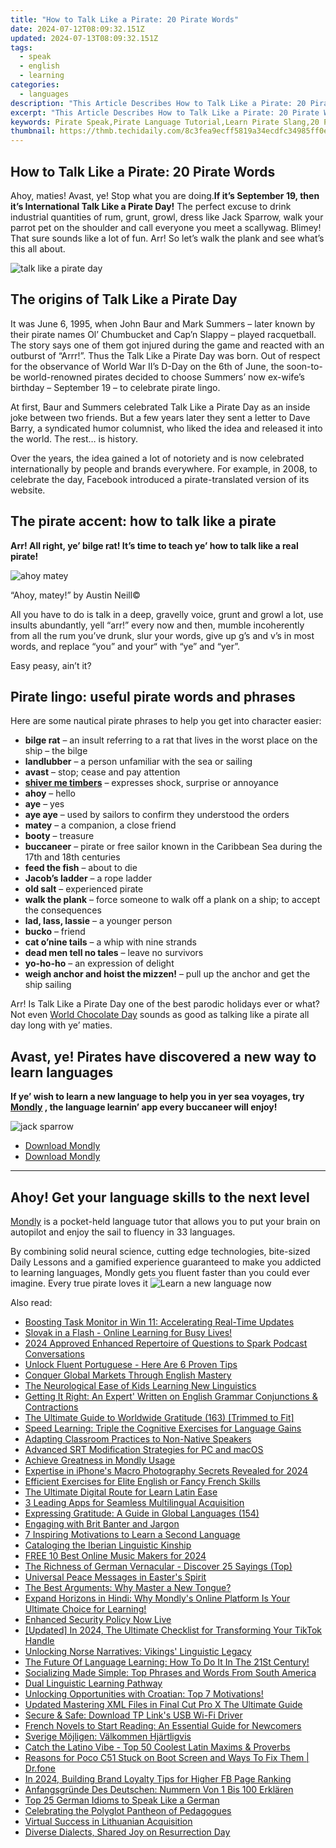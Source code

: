 ```yaml
---
title: "How to Talk Like a Pirate: 20 Pirate Words"
date: 2024-07-12T08:09:32.151Z
updated: 2024-07-13T08:09:32.151Z
tags:
  - speak
  - english
  - learning
categories:
  - languages
description: "This Article Describes How to Talk Like a Pirate: 20 Pirate Words"
excerpt: "This Article Describes How to Talk Like a Pirate: 20 Pirate Words"
keywords: Pirate Speak,Pirate Language Tutorial,Learn Pirate Slang,20 Popular Pirate Terms,Pirate Communication Guide,Speak Like a Pirate Workshop,Pirate Dialect Mastery
thumbnail: https://thmb.techidaily.com/8c3fea9ecff5819a34ecdfc34985ff0e7d79f6ba1ec716878a66fd43b24d77e8.jpg
---
```


## How to Talk Like a Pirate: 20 Pirate Words

 Ahoy, maties! Avast, ye! Stop what you are doing.**If it’s September 19, then it’s International Talk Like a Pirate Day!** The perfect excuse to drink industrial quantities of rum, grunt, growl, dress like Jack Sparrow, walk your parrot pet on the shoulder and call everyone you meet a scallywag. Blimey! That sure sounds like a lot of fun. Arr! So let’s walk the plank and see what’s this all about.

![talk like a pirate day](https://media.giphy.com/media/5oVt3GSJuXKP6/giphy.gif "How To Talk Like A Pirate: 20 Pirate Words 2")

## The origins of Talk Like a Pirate Day

 It was June 6, 1995, when John Baur and Mark Summers – later known by their pirate names Ol’ Chumbucket and Cap’n Slappy – played racquetball. The story says one of them got injured during the game and reacted with an outburst of “Arrr!”. Thus the Talk Like a Pirate Day was born. Out of respect for the observance of World War II’s D-Day on the 6th of June, the soon-to-be world-renowned pirates decided to choose Summers’ now ex-wife’s birthday – September 19 – to celebrate pirate lingo.

 At first, Baur and Summers celebrated Talk Like a Pirate Day as an inside joke between two friends. But a few years later they sent a letter to Dave Barry, a syndicated humor columnist, who liked the idea and released it into the world. The rest… is history.

 Over the years, the idea gained a lot of notoriety and is now celebrated internationally by people and brands everywhere. For example, in 2008, to celebrate the day, Facebook introduced a pirate-translated version of its website.

## The pirate accent: how to talk like a pirate

 **Arr! All right, ye’ bilge rat! It’s time to teach ye’ how to talk like a real pirate!**

![ahoy matey](https://edge.mondly.com/blog/wp-content/uploads/2019/09/ahoy-matey-1024x575.jpg "How To Talk Like A Pirate: 20 Pirate Words 3")

 “Ahoy, matey!” by Austin Neill©

 All you have to do is talk in a deep, gravelly voice, grunt and growl a lot, use insults abundantly, yell “arr!” every now and then, mumble incoherently from all the rum you’ve drunk, slur your words, give up g’s and v’s in most words, and replace “you” and your“ with “ye” and “yer”.

Easy peasy, ain’t it?

## Pirate lingo: useful pirate words and phrases

 Here are some nautical pirate phrases to help you get into character easier:

* **bilge rat** – an insult referring to a rat that lives in the worst place on the ship – the bilge
* **landlubber** – a person unfamiliar with the sea or sailing
* **avast** – stop; cease and pay attention
* **[shiver me timbers](https://en.wikipedia.org/wiki/Shiver%5Fmy%5Ftimbers)**  – expresses shock, surprise or annoyance
* **ahoy** – hello
* **aye** – yes
* **aye aye** – used by sailors to confirm they understood the orders
* **matey** – a companion, a close friend
* **booty** – treasure
* **buccaneer** – pirate or free sailor known in the Caribbean Sea during the 17th and 18th centuries
* **feed the fish** – about to die
* **Jacob’s ladder** – a rope ladder
* **old salt** – experienced pirate
* **walk the plank** – force someone to walk off a plank on a ship; to accept the consequences
* **lad, lass, lassie** – a younger person
* **bucko** – friend
* **cat o’nine tails** – a whip with nine strands
* **dead men tell no tales** – leave no survivors
* **yo-ho-ho** – an expression of delight
* **weigh anchor and hoist the mizzen!** – pull up the anchor and get the ship sailing

 Arr! Is Talk Like a Pirate Day one of the best parodic holidays ever or what? Not even [World Chocolate Day](https://shop.mondly.com/affiliate.php?ACCOUNT=ATISTUDI&AFFILIATE=108875&PATH=https://www.mondly.com?AFFILIATE=108875) sounds as good as talking like a pirate all day long with ye’ maties.

## Avast, ye! Pirates have discovered a new way to learn languages

 **If ye’ wish to learn a new language to help you in yer sea voyages, try [Mondly](https://app.adjust.io/5ixfg4k?campaign=blog-post-id-3348&fallback=https%3A%2F%2Fapp.mondly.com?avangate%5Fsrc=blog-post-id-3348&redirect%5Fandroid=https%3A%2F%2Fplay.google.com%2Fstore%2Fapps%2Fdetails%3Fid%3Dcom.atistudios.mondly.languages&redirect%5Fios=https%3A%2F%2Fitunes.apple.com%2Fapp%2Fid987873536&redirect%5Fmacos=https%3A%2F%2Fapp.mondly.com?avangate%5Fsrc=blog-post-id-3348) , the language learnin’ app every buccaneer will enjoy!**

![jack sparrow](https://media.giphy.com/media/LrIA0CryFKvN6/giphy.gif "How To Talk Like A Pirate: 20 Pirate Words 4")

* [Download Mondly](https://www.facebook.com/sharer/sharer.php?u=https%3A%2F%2Fwww.mondly.com%2Fblog%2Fahoy-its-talk-like-a-pirate-day-arr%2F&t=How+to+Talk+Like+a+Pirate%3A+20+Pirate+Words "Share on Facebook")
* [Download Mondly](https://shop.mondly.com/affiliate.php?ACCOUNT=ATISTUDI&AFFILIATE=108875&PATH=https://www.mondly.com?AFFILIATE=108875)

---

## Ahoy! Get your language skills to the next level

[Mondly](https://app.adjust.io/5ixfg4k?campaign=blog-post-id-3348&fallback=https%3A%2F%2Fapp.mondly.com?avangate%5Fsrc=blog-post-id-3348&redirect%5Fandroid=https%3A%2F%2Fplay.google.com%2Fstore%2Fapps%2Fdetails%3Fid%3Dcom.atistudios.mondly.languages&redirect%5Fios=https%3A%2F%2Fitunes.apple.com%2Fapp%2Fid987873536&redirect%5Fmacos=https%3A%2F%2Fapp.mondly.com?avangate%5Fsrc=blog-post-id-3348) is a pocket-held language tutor that allows you to put your brain on autopilot and enjoy the sail to fluency in 33 languages.

 By combining solid neural science, cutting edge technologies, bite-sized Daily Lessons and a gamified experience guaranteed to make you addicted to learning languages, Mondly gets you fluent faster than you could ever imagine. Every true pirate loves it ![Learn a new language now](https://adjt.mondly.com/5ixfg4k?campaign=blog-post-id-3348&fallback=https%3A%2F%2Fapp.mondly.com%3Futm%5Fmedium%3Dblog%5Fblog-post-id-3348%26utm%5Fsource%3Dblog-post-id-3348&redirect%5Fmacos=https%3A%2F%2Fapp.mondly.com%3Futm%5Fmedium%3Dblog%5Fblog-post-id-3348%26utm%5Fsource%3Dblog-post-id-3348&redirect%5Fandroid=https%3A%2F%2Fplay.google.com%2Fstore%2Fapps%2Fdetails%3Fid%3Dcom.atistudios.mondly.languages%3Futm%5Fmedium%3Dblog%5Fblog-post-id-3348%26utm%5Fsource%3Dblog-post-id-3348&redirect%5Fios=https%3A%2F%2Fapps.apple.com%2Fapp%2Fapple-store%2Fid987873536%3Fpt%3D78954800%26ct%3Dblog-post-id-3348%26mt%3D8 "Learn a new language now")

<ins class="adsbygoogle"
     style="display:block"
     data-ad-format="autorelaxed"
     data-ad-client="ca-pub-7571918770474297"
     data-ad-slot="1223367746"></ins>



<ins class="adsbygoogle"
     style="display:block"
     data-ad-client="ca-pub-7571918770474297"
     data-ad-slot="8358498916"
     data-ad-format="auto"
     data-full-width-responsive="true"></ins>



<span class="atpl-alsoreadstyle">Also read:</span>
<div><ul>
<li><a href="https://windows11.techidaily.com/boosting-task-monitor-in-win-11-accelerating-real-time-updates/"><u>Boosting Task Monitor in Win 11: Accelerating Real-Time Updates</u></a></li>
<li><a href="https://mondly-stories.techidaily.com/1719580912312-slovak-in-a-flash-online-learning-for-busy-lives/"><u>Slovak in a Flash - Online Learning for Busy Lives!</u></a></li>
<li><a href="https://fox-hovers.techidaily.com/2024-approved-enhanced-repertoire-of-questions-to-spark-podcast-conversations/"><u>2024 Approved  Enhanced Repertoire of Questions to Spark Podcast Conversations</u></a></li>
<li><a href="https://mondly-stories.techidaily.com/unlock-fluent-portuguese-here-are-6-proven-tips/"><u>Unlock Fluent Portuguese - Here Are 6 Proven Tips</u></a></li>
<li><a href="https://mondly-stories.techidaily.com/conquer-global-markets-through-english-mastery/"><u>Conquer Global Markets Through English Mastery</u></a></li>
<li><a href="https://mondly-stories.techidaily.com/the-neurological-ease-of-kids-learning-new-linguistics/"><u>The Neurological Ease of Kids Learning New Linguistics</u></a></li>
<li><a href="https://mondly-stories.techidaily.com/getting-it-right-an-expert-written-on-english-grammar-conjunctions-and-contractions/"><u>Getting It Right: An Expert' Written on English Grammar Conjunctions & Contractions</u></a></li>
<li><a href="https://mondly-stories.techidaily.com/the-ultimate-guide-to-worldwide-gratitude-163-trimmed-to-fit/"><u>The Ultimate Guide to Worldwide Gratitude (163) [Trimmed to Fit]</u></a></li>
<li><a href="https://mondly-stories.techidaily.com/speed-learning-triple-the-cognitive-exercises-for-language-gains/"><u>Speed Learning: Triple the Cognitive Exercises for Language Gains</u></a></li>
<li><a href="https://mondly-stories.techidaily.com/adapting-classroom-practices-to-non-native-speakers/"><u>Adapting Classroom Practices to Non-Native Speakers</u></a></li>
<li><a href="https://extra-hints.techidaily.com/advanced-srt-modification-strategies-for-pc-and-macos/"><u>Advanced SRT Modification Strategies for PC and macOS</u></a></li>
<li><a href="https://mondly-stories.techidaily.com/achieve-greatness-in-mondly-usage/"><u>Achieve Greatness in Mondly Usage</u></a></li>
<li><a href="https://some-techniques.techidaily.com/expertise-in-iphones-macro-photography-secrets-revealed-for-2024/"><u>Expertise in iPhone's Macro Photography Secrets Revealed for 2024</u></a></li>
<li><a href="https://mondly-stories.techidaily.com/efficient-exercises-for-elite-english-or-fancy-french-skills/"><u>Efficient Exercises for Elite English or Fancy French Skills</u></a></li>
<li><a href="https://mondly-stories.techidaily.com/the-ultimate-digital-route-for-learn-latin-ease/"><u>The Ultimate Digital Route for Learn Latin Ease</u></a></li>
<li><a href="https://mondly-stories.techidaily.com/3-leading-apps-for-seamless-multilingual-acquisition/"><u>3 Leading Apps for Seamless Multilingual Acquisition</u></a></li>
<li><a href="https://mondly-stories.techidaily.com/expressing-gratitude-a-guide-in-global-languages-154/"><u>Expressing Gratitude: A Guide in Global Languages (154)</u></a></li>
<li><a href="https://mondly-stories.techidaily.com/engaging-with-brit-banter-and-jargon/"><u>Engaging with Brit Banter and Jargon</u></a></li>
<li><a href="https://mondly-stories.techidaily.com/7-inspiring-motivations-to-learn-a-second-language/"><u>7 Inspiring Motivations to Learn a Second Language</u></a></li>
<li><a href="https://mondly-stories.techidaily.com/cataloging-the-iberian-linguistic-kinship/"><u>Cataloging the Iberian Linguistic Kinship</u></a></li>
<li><a href="https://audio-shaping.techidaily.com/free-10-best-online-music-makers-for-2024/"><u>FREE 10 Best Online Music Makers for 2024</u></a></li>
<li><a href="https://mondly-stories.techidaily.com/the-richness-of-german-vernacular-discover-25-sayings-top/"><u>The Richness of German Vernacular - Discover 25 Sayings (Top)</u></a></li>
<li><a href="https://mondly-stories.techidaily.com/universal-peace-messages-in-easters-spirit/"><u>Universal Peace Messages in Easter's Spirit</u></a></li>
<li><a href="https://mondly-stories.techidaily.com/the-best-arguments-why-master-a-new-tongue/"><u>The Best Arguments: Why Master a New Tongue?</u></a></li>
<li><a href="https://mondly-stories.techidaily.com/1719576305853-expand-horizons-in-hindi-why-mondlys-online-platform-is-your-ultimate-choice-for-learning/"><u>Expand Horizons in Hindi: Why Mondly's Online Platform Is Your Ultimate Choice for Learning!</u></a></li>
<li><a href="https://mondly-stories.techidaily.com/enhanced-security-policy-now-live/"><u>Enhanced Security Policy Now Live</u></a></li>
<li><a href="https://tiktok-video-files.techidaily.com/updated-in-2024-the-ultimate-checklist-for-transforming-your-tiktok-handle/"><u>[Updated] In 2024, The Ultimate Checklist for Transforming Your TikTok Handle</u></a></li>
<li><a href="https://mondly-stories.techidaily.com/unlocking-norse-narratives-vikings-linguistic-legacy/"><u>Unlocking Norse Narratives: Vikings' Linguistic Legacy</u></a></li>
<li><a href="https://mondly-stories.techidaily.com/the-future-of-language-learning-how-to-do-it-in-the-21st-century/"><u>The Future Of Language Learning: How To Do It In The 21St Century!</u></a></li>
<li><a href="https://mondly-stories.techidaily.com/socializing-made-simple-top-phrases-and-words-from-south-america/"><u>Socializing Made Simple: Top Phrases and Words From South America</u></a></li>
<li><a href="https://mondly-stories.techidaily.com/dual-linguistic-learning-pathway/"><u>Dual Linguistic Learning Pathway</u></a></li>
<li><a href="https://mondly-stories.techidaily.com/unlocking-opportunities-with-croatian-top-7-motivations/"><u>Unlocking Opportunities with Croatian: Top 7 Motivations!</u></a></li>
<li><a href="https://ai-driven-video-production.techidaily.com/updated-mastering-xml-files-in-final-cut-pro-x-the-ultimate-guide/"><u>Updated Mastering XML Files in Final Cut Pro X The Ultimate Guide</u></a></li>
<li><a href="https://driver-install.techidaily.com/secure-and-safe-download-tp-links-usb-wi-fi-driver/"><u>Secure & Safe: Download TP Link's USB Wi-Fi Driver</u></a></li>
<li><a href="https://mondly-stories.techidaily.com/french-novels-to-start-reading-an-essential-guide-for-newcomers/"><u>French Novels to Start Reading: An Essential Guide for Newcomers</u></a></li>
<li><a href="https://mondly-stories.techidaily.com/sverige-mojligen-valkommen-hjartligvis/"><u>Sverige Möjligen: Välkommen Hjärtligvis</u></a></li>
<li><a href="https://mondly-stories.techidaily.com/catch-the-latino-vibe-top-50-coolest-latin-maxims-and-proverbs/"><u>Catch the Latino Vibe - Top 50 Coolest Latin Maxims & Proverbs</u></a></li>
<li><a href="https://fix-guide.techidaily.com/reasons-for-poco-c51-stuck-on-boot-screen-and-ways-to-fix-them-drfone-by-drfone-fix-android-problems-fix-android-problems/"><u>Reasons for Poco C51 Stuck on Boot Screen and Ways To Fix Them | Dr.fone</u></a></li>
<li><a href="https://facebook-videos.techidaily.com/in-2024-building-brand-loyalty-tips-for-higher-fb-page-ranking/"><u>In 2024, Building Brand Loyalty  Tips for Higher FB Page Ranking</u></a></li>
<li><a href="https://mondly-stories.techidaily.com/anfangsgrunde-des-deutschen-nummern-von-1-bis-100-erklaren/"><u>Anfangsgründe Des Deutschen: Nummern Von 1 Bis 100 Erklären</u></a></li>
<li><a href="https://mondly-stories.techidaily.com/1719581915943-top-25-german-idioms-to-speak-like-a-german/"><u>Top 25 German Idioms to Speak Like a German</u></a></li>
<li><a href="https://mondly-stories.techidaily.com/celebrating-the-polyglot-pantheon-of-pedagogues/"><u>Celebrating the Polyglot Pantheon of Pedagogues</u></a></li>
<li><a href="https://mondly-stories.techidaily.com/virtual-success-in-lithuanian-acquisition/"><u>Virtual Success in Lithuanian Acquisition</u></a></li>
<li><a href="https://mondly-stories.techidaily.com/diverse-dialects-shared-joy-on-resurrection-day/"><u>Diverse Dialects, Shared Joy on Resurrection Day</u></a></li>
</ul></div>
